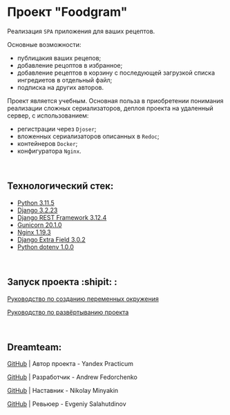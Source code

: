 # Проект "Foodgram"

Реализация `SPA` приложения для ваших рецептов.

Основные возможности:
- публицакия ваших рецепов;
- добавление рецоптов в избранное;
- добавление рецептов в корзину с последующей загрузкой списка ингредиетов в отдельный файл;
- подписка на других авторов.


Проект является учебным. Основная польза в приобретении понимания реализации сложных сериализаторов, деплоя проекта на удаленный сервер, с использованием:
- регистрации через `Djoser`;
- вложенных сериализаторов описанных в `Redoc`;
- контейнеров `Docker`;
- конфигуратора `Nginx`.

<br>

## Технологический стек:
- [Python 3.11.5](https://docs.python.org/release/3.11.5/)
- [Django 3.2.23](https://docs.djangoproject.com/en/3.2.23/)
- [Django REST Framework 3.12.4](https://www.django-rest-framework.org/topics/documenting-your-api/)
- [Gunicorn 20.1.0](https://pypi.org/project/gunicorn/20.1.0/)
- [Nginx 1.19.3](https://nginx.org/ru/)
- [Django Extra Field 3.0.2](https://pypi.org/project/django-extra-fields/)
- [Python dotenv 1.0.0](https://pypi.org/project/python-dotenv/)

<br>

## Запуск проекта :shipit: :
[Руководство по созданию переменных окружения](./.env.example)

[Руководство по развёртыванию проекта](./SetUp.md)

<br>

## Dreamteam:

[GitHub](https://github.com/yandex-praktikum) | Автор проекта - Yandex Practicum  

[GitHub](https://github.com/Furturnax) | Разработчик - Andrew Fedorchenko 

[GitHub](https://github.com/nik-miniakink) | Наставник - Nikolay Minyakin

[GitHub](https://github.com/EugeneSal) | Ревьюер - Evgeniy Salahutdinov
